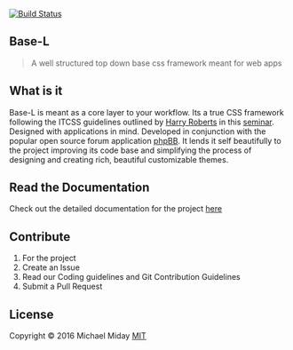[![Build Status](https://img.shields.io/travis/hanakin/base-l/master.svg)](http://travis-ci.org/hanakin/base-l/master)

## Base-L
> A well structured top down base css framework meant for web apps

## What is it
Base-L is meant as a core layer to your workflow. Its a true CSS framework following
the ITCSS guidelines outlined by [Harry Roberts](http://www.csswizardry.com) in
this [seminar](https://www.youtube.com/watch?v=1OKZOV-iLj4). Designed with
applications in mind. Developed in conjunction with the popular open source
forum application [phpBB](http://www.phpbb.org). It lends it self beautifully to
the project improving its code base and simplifying the process of designing and
creating rich, beautiful customizable themes.

## Read the Documentation
Check out the detailed documentation for the project [here](http://hanakin.github.io/base-l)

## Contribute
1. For the project
2. Create an Issue
3. Read our Coding guidelines and Git Contribution Guidelines
4. Submit a Pull Request

## License
Copyright ©️ 2016 Michael Miday
[MIT](https://opensource.org/licenses/MIT)
